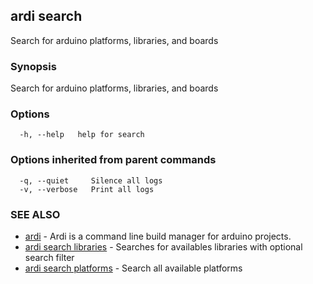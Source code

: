 ## ardi search

Search for arduino platforms, libraries, and boards

### Synopsis


Search for arduino platforms, libraries, and boards

### Options

```
  -h, --help   help for search
```

### Options inherited from parent commands

```
  -q, --quiet     Silence all logs
  -v, --verbose   Print all logs
```

### SEE ALSO

* [ardi](ardi.md)	 - Ardi is a command line build manager for arduino projects.
* [ardi search libraries](ardi_search_libraries.md)	 - Searches for availables libraries with optional search filter
* [ardi search platforms](ardi_search_platforms.md)	 - Search all available platforms


